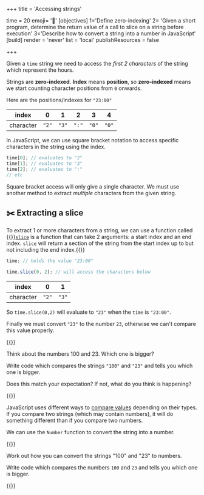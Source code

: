 +++
title = 'Accessing strings'

time = 20
emoji= '🧶'
[objectives]
 1='Define zero-indexing'
 2= 'Given a short program, determine the return value of a call to slice on a string before execution'
 3='Describe how to convert a string into a number in JavaScript'
[build]
  render = 'never'
  list = 'local'
  publishResources = false

+++

Given a `time` string we need to access the _first 2 characters_ of the string which represent the hours.

Strings are **zero-indexed**.
**Index** means **position**, so **zero-indexed** means we start counting character positions from `0` onwards.

Here are the positions/indexes for `"23:00"`

|   index   |   0   |   1   | 2     | 3     | 4     |
| :-------: | :---: | :---: | ----- | ----- | ----- |
| character | `"2"` | `"3"` | `":"` | `"0"` | `"0"` |

In JavaScript, we can use square bracket notation to access specific characters in the string using the index.

```js
time[0]; // evaluates to "2"
time[1]; // evaluates to "3"
time[2]; // evaluates to ":"
// etc
```

Square bracket access will only give a single character. We must use another method to extract _multiple_ characters from the given string.

## ✂️ Extracting a slice

To extract 1 or more characters from a string, we can use a function called {{<tooltip title="slice ">}}[`slice`](https://developer.mozilla.org/en-US/docs/Web/JavaScript/Reference/Global_Objects/String/slice) is a function that can take 2 arguments: a start index and an end index. `slice` will return a section of the string from the start index up to but not including the end index.{{</tooltip>}}

```js
time; // holds the value "23:00"
```

```js
time.slice(0, 2); // will access the characters below
```

|   index   |   0   |   1   |
| :-------: | :---: | :---: |
| character | `"2"` | `"3"` |

So `time.slice(0,2)` will evaluate to `"23"` when the `time` is `"23:00"`.

Finally we must convert `"23"` to the number `23`, otherwise we can't compare this value properly.

{{<note type="exercise">}}

Think about the numbers 100 and 23. Which one is bigger?

Write code which compares the strings `"100"` and `"23"` and tells you which one is bigger.

Does this match your expectation? If not, what do you think is happening?

{{</note>}}

JavaScript uses different ways to [compare values](https://developer.mozilla.org/en-US/docs/Web/JavaScript/Equality_comparisons_and_sameness) depending on their types. If you compare two strings (which may contain numbers), it will do something different than if you compare two numbers.

We can use the `Number` function to convert the string into a number.

{{<note type="exercise">}}

Work out how you can convert the strings "100" and "23" to numbers.

Write code which compares the numbers `100` and `23` and tells you which one is bigger.

{{</note>}}
